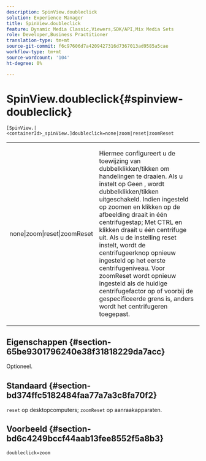 ```yaml
---
description: SpinView.doubleclick
solution: Experience Manager
title: SpinView.doubleclick
feature: Dynamic Media Classic,Viewers,SDK/API,Mix Media Sets
role: Developer,Business Practitioner
translation-type: tm+mt
source-git-commit: f6c97606d7a4209427316d7367013ad9585a5cae
workflow-type: tm+mt
source-wordcount: '104'
ht-degree: 0%

---
```



# SpinView.doubleclick{#spinview-doubleclick}

`[SpinView.|<containerId>_spinView.]doubleclick=none|zoom|reset|zoomReset`

<table id="table_2D828A5750644B9CB95A2989C36F15F1"> 
 <tbody> 
  <tr> 
   <td colname="col1"> <p> <span class="codeph"> none|zoom|reset|zoomReset  </span> </p> </td> 
   <td colname="col2"> <p> Hiermee configureert u de toewijzing van dubbelklikken/tikken om handelingen te draaien. Als u instelt op <span class="codeph"> Geen </span>, wordt dubbelklikken/tikken uitgeschakeld. Indien ingesteld op <span class="codeph"> zoomen </span> en klikken op de afbeelding draait in één centrifugestap; Met CTRL en klikken draait u één centrifuge uit. Als u de instelling <span class="codeph"> reset </span> instelt, wordt de centrifugeerknop opnieuw ingesteld op het eerste centrifugeniveau. Voor <span class="codeph"> zoomReset </span> wordt opnieuw ingesteld als de huidige centrifugefactor op of voorbij de gespecificeerde grens is, anders wordt het centrifugeren toegepast. </p> </td> 
  </tr> 
 </tbody> 
</table>

## Eigenschappen {#section-65be9301796240e38f31818229da7acc}

Optioneel.

## Standaard {#section-bd374ffc5182484faa77a7a3c8fa70f2}

`reset` op desktopcomputers;  `zoomReset` op aanraakapparaten.

## Voorbeeld {#section-bd6c4249bccf44aab13fee8552f5a8b3}

`doubleclick=zoom`
